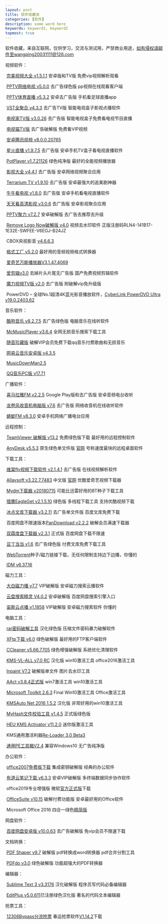 ```yaml
---
layout: post
title: 软件收藏夹
categories: [软件]
description: some word here
keywords: keyword1, keyword2
topmost: true
---
```


软件收藏，来自互联网，仅供学习，交流与测试用，严禁商业用途，如有侵权请邮件至wangping20031111@126.com

视频软件：

​                   [完美视频大全 v1.5.1.1](https://warden22.lanzous.com/iRFRke584qh) 安卓版和TV版 免费vip视频解析观看

​                   [PPTV网络电视 v5.0.0](https://warden22.lanzous.com/i1Q9ye57fne) 去广告绿色版 pp视频在线观看客户端

​                   [PPTV体育直播 v5.3.2](https://warden22.lanzous.com/ikLZ6e57n9i) 安卓去广告版 手机看足球直播app

​                   [VST全聚合 v4.3.3](https://warden22.lanzous.com/ioWMhe56tuj) 去广告TV版 智能电视盒子影视点播软件

​                   [电视家TV版 v3.0.26](https://warden22.lanzous.com/ifNMfe55yeh) 去广告版 智能电视盒子免费看电视节目直播

​                   [电视猫TV版](https://warden22.lanzous.com/iBfgle54zad) 去广告破解版 免费看VIP视频

​                   [安卓腾讯视频 v8.0.0.20765](https://warden22.lanzous.com/inymye54yda)

​                   [星火直播 v1.9.7.5](https://warden22.lanzous.com/i6tx9e54dkb) 去广告版 安卓手机TV盒子看电视直播软件

​                   [PotPlayer v1.7.21126](https://warden22.lanzous.com/irKoye542ni) 绿色纯净版 最好的全能视频播放器

​                   [影视大全 v4.4.1](https://warden22.lanzous.com/ivxh2e53rkj) 去广告版 安卓网络视频聚合应用

​                   [Terrarium TV v1.9.10](https://warden22.lanzous.com/i1kHhe53qeh) 去广告版 安卓最强大的追美剧神器

​                   [牛牛看电视 v1.8.0](https://warden22.lanzous.com/imSP4e538oj) 去广告版 安卓手机看电视直播软件

​                   [天天看高清影视 v3.0.6](https://warden22.lanzous.com/iAKOVe52ize) 去广告版 安卓影视聚合应用

​                   [PPTV聚力 v7.2.7](https://warden22.lanzous.com/iBaNwe52ikj) 安卓破解版 去广告去推荐去升级

​                   [Remove Logo Now破解版 v4.0](https://warden22.lanzous.com/inKFYe51uuf) 视频去水印软件 正版注册码RLN4-141B17-1E32E-SWFEE-V6EGJ-B24JZ

​                   CBOX央视影音 [v4.6.6.3](https://warden22.lanzous.com/igL6Xe51mqd)

​                   [格式工厂 v5.2.0](https://warden22.lanzous.com/iOcKye50ejc) 最好用的音频视频格式转换器

​                   [爱奇艺万能播放器V3.1.47.4069](https://warden22.lanzous.com/io51ae50xgd)

​                   [爱剪辑v3.0](https://cloud.189.cn/t/jqqa63NjE7bi) 去掉片头片尾无广告版 国产免费视频剪辑软件

​                   [魔力视频TV版 v2.0](https://warden22.lanzous.com/i4gOJe4ze7e) 去广告版 附破解vip免升级版

​                   PowerDVD – 全球No.1超清4K蓝光影音播放软件，[CyberLink PowerDVD Ultra v19.0.2403.62](https://cloud.189.cn/t/3UVNN3YnMVRn)

音乐软件：

​                   [酷狗音乐 v8.2.7.5](https://warden22.lanzous.com/ibYmQe56l2d) 去广告绿色版 电脑音乐在线听软件

​                   [McMusicPlayer v3.6.4](https://warden22.lanzous.com/itkjTe56avg) 全网无损音乐搜索下载工具

​                   [随音珍藏版](https://warden22.lanzous.com/i7Cape5563i) 破解VIP会员免费下载qq音乐付费歌曲和无损音乐

​                   [网易云音乐安卓版 v4.3.5](https://warden22.lanzous.com/i3Exie5122j)

​                   [MusicDownMan2.5](https://warden22.lanzous.com/iHfFee4tb7a)

​                   [QQ音乐PC版 v17.71](https://warden22.lanzous.com/ichg7e4t1ha)

广播软件：

​                  [喜马拉雅FM v2.2.5](https://warden22.lanzous.com/ixDJye57xod) Google Play版和去广告版 安卓音频电台收听

​                  [龙卷风收音机电脑版 v7.6](https://warden22.lanzous.com/iVTA1e577ve) 去广告版 网络收音机在线收听软件

​                  [蜻蜓FM v8.3.0](https://warden22.lanzous.com/it0gGe53epg) 安卓手机网络广播电台应用

远程控制：

​                  [TeamViewer 破解版 v13.2](https://warden22.lanzous.com/i02Aae56poj) 免费绿色版下载 最好用的远程控制软件

​                  [AnyDesk v5.5.3](https://warden22.lanzous.com/iK97le5691a) 原生绿色单文件版 [官网](https://download.anydesk.com/AnyDesk.exe) 号称速度最快的远程桌面软件

下载工具：

​                  [维棠flv视频下载软件 v2.1.4.1](https://warden22.lanzous.com/iTWg7e56y4d) 去广告版 在线视频解析软件

​                  [Allavsoft v3.22.7.7483](https://warden22.lanzous.com/iAqdye552vc) 中文版 [官网](https://www.allavsoft.com/downloads/allavsoft.exe) 优酷爱奇艺视频下载器

​                  [Mydm下载器 v20180715](https://warden22.lanzous.com/iNg0Ue54kbe) 可能比迅雷好用的BT种子下载工具

​                  [猎鹰EagleGet v2.1.5.10](https://warden22.lanzous.com/ibSdve53sch) 绿色版 多线程下载工具 支持优酷视频下载

​                  [冰点文库下载器 v3.2.11](https://warden22.lanzous.com/iR1t5e53pre) 去广告单文件版 百度文库免费下载

​                  百度网盘不限速版本[PanDownload v2.2.2](https://warden22.lanzous.com/i8T00e53d6b) 破解会员满速下载器

​                  [双霖度盘下载器 v2.3.1](https://warden22.lanzous.com/ikcFne52wha) 正式版 百度网盘下载不限速

​                  [豆丁当当 v1.6](https://warden22.lanzous.com/iCNUqe51pkf) 去广告绿色版 付费文库免费下载工具

​                  [WebTorrent](https://webtorrent.io/desktop/)种子/磁力链接下载，无任何限制支持边下边播，你懂的

​                  [IDM v6.37.16](https://warden22.lanzous.com/ivPrde4vrne)

磁力工具：

​                   [大白磁力播 v7.7](https://warden22.lanzous.com/iZlUpe57pri) VIP破解版 安卓磁力搜索云播软件

​                   [云盘搜索精灵 V4.0.2](https://warden22.lanzous.com/iQIvre57ixc) 安卓破解版 百度网盘搜索引擎入口

​                   [宙斯云点播 v1.1858](https://warden22.lanzous.com/i6cIKe534xe) VIP破解版 安卓磁力搜索软件 你懂的

电脑工具：

​                   [rar密码破解工具](https://warden22.lanzous.com/irY1Ee582qf) 汉化绿色版 压缩文件密码暴力破解软件

​                   [XFtp下载 v6.0](https://warden22.lanzous.com/is4Q3e57s3c) 绿色破解版 最好用的FTP客户端软件

​                   [CCleaner v5.66.7705](https://warden22.lanzous.com/iWMB4e54eqd) 绿色增强破解版 系统优化清理软件

​                   [KMS-VL-ALL v7.0 RC](https://warden22.lanzous.com/ibsjre51jcb) 汉化版 win10激活工具 office2016激活工具

​                   [Inpaint V7.2](https://warden22.lanzous.com/i33v6e50jgj) 破解版单文件 图片去水印工具

​                   [AAct v3.8.4正式版](https://warden22.lanzous.com/iHbXie4yxkf) win7激活工具 win10激活工具

​                   [Microsoft Toolkit 2.6.3](https://warden22.lanzous.com/i30yKe4xxva) Final Win10激活工具 Office激活工具

​                   [KMSAuto Net 2016 1.5.2](https://warden22.lanzous.com/iIsWRe4vwcd) 汉化版 非常好用的win10激活工具

​                   [MyHash文件校验工具 v1.4.5](https://warden22.lanzous.com/iJLYHe4rofe) 正式版绿色版

​                   [HEU KMS Activator v11.2.0](https://warden22.lanzous.com/ijhk3e4rjyd) 迷你版激活工具

​                   KMS通用激活利器[Re-Loader 3.0 Beta3](https://warden22.lanzous.com/iFVFve4re5e)

​                   [通用PE工具箱V2.4](https://cloud.189.cn/t/An267vbIZram) 兼容Windows10 无广告纯净版

办公软件：

​                   [office2007免费版下载](https://warden22.lanzous.com/iiUnUe5800h) 集成密钥破解版 经典的办公软件

​                   [有道云笔记下载 v6.3.3](https://warden22.lanzous.com/iyozYe57uxe) 安卓VIP破解版 多终端数据同步协作软件

​                   office2019专业增强版 微软[官方正式版](http://officecdn.microsoft.com/pr/492350f6-3a01-4f97-b9c0-c7c6ddf67d60/media/zh-cn/ProPlus2019Retail.img)下载

​                   [OfficeSuite v10.15](https://warden22.lanzous.com/iulnee54scd) 破解付费功能版 安卓最好用的Office软件

​                   Microsoft Office 2016 四合一绿色[精简版](https://cloud.189.cn/t/e6NzyqYjU32e)

网盘软件：

​                   [百度网盘安卓版 v10.0.63](https://warden22.lanzous.com/iSS0ke52shg) 去广告破解版 免vip会员不限速下载

文档转换：

​                   [PDF Shaper v9.7](https://warden22.lanzous.com/imWhxe56c9g) 破解版 pdf转换成word转换器 pdf合并分割工具

​                   [PDFdo v3.0](https://warden22.lanzous.com/iIiGZe51trg) 绿色破解版 功能超强大的PDF转换器

编辑器：

​                   [Sublime Text 3 v3.3176](https://warden22.lanzous.com/iHOK3e53gad) 汉化破解版 程序员写代码必备编辑器

​                   [EditPlus v5.0.611](https://warden22.lanzous.com/idKFme50l8d)已注册绿色汉化版 著名的代码文本编辑器

抢票工具：

​                   [12306Bypass分流抢票](https://www.bypass.cn/) 春运抢票软件[V1.14.2](https://warden22.lanzous.com/ixApqe4tgzi)下载

